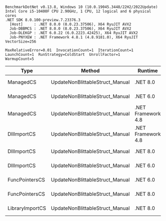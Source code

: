 ```

BenchmarkDotNet v0.13.8, Windows 10 (10.0.19045.3448/22H2/2022Update)
Intel Core i5-10400F CPU 2.90GHz, 1 CPU, 12 logical and 6 physical cores
.NET SDK 8.0.100-preview.7.23376.3
  [Host]     : .NET 8.0.0 (8.0.23.37506), X64 RyuJIT AVX2
  Job-DBBMCS : .NET 8.0.0 (8.0.23.37506), X64 RyuJIT AVX2
  Job-DLEKGP : .NET 6.0.22 (6.0.2223.42425), X64 RyuJIT AVX2
  Job-PNYXEW : .NET Framework 4.8.1 (4.8.9181.0), X64 RyuJIT VectorSize=256

MaxRelativeError=0.01  InvocationCount=1  IterationCount=1  
LaunchCount=1  RunStrategy=ColdStart  UnrollFactor=1  
WarmupCount=5  

```
| Type            | Method                          | Runtime            | input                | Mean        | Error | Median      | Min         | Max         | Allocated |
|---------------- |-------------------------------- |------------------- |--------------------- |------------:|------:|------------:|------------:|------------:|----------:|
| ManagedCS       | UpdateNonBlittableStruct_Manual | .NET 8.0           | PInvo(...)truct [49] |    503.4 μs |    NA |    503.4 μs |    503.4 μs |    503.4 μs |     480 B |
| ManagedCS       | UpdateNonBlittableStruct_Manual | .NET 6.0           | PInvo(...)truct [49] |    656.8 μs |    NA |    656.8 μs |    656.8 μs |    656.8 μs |     720 B |
| ManagedCS       | UpdateNonBlittableStruct_Manual | .NET Framework 4.8 | PInvo(...)truct [49] |    734.3 μs |    NA |    734.3 μs |    734.3 μs |    734.3 μs |         - |
| DllImportCS     | UpdateNonBlittableStruct_Manual | .NET Framework 4.8 | PInvo(...)truct [49] | 19,173.9 μs |    NA | 19,173.9 μs | 19,173.9 μs | 19,173.9 μs |         - |
| DllImportCS     | UpdateNonBlittableStruct_Manual | .NET 8.0           | PInvo(...)truct [49] | 19,360.1 μs |    NA | 19,360.1 μs | 19,360.1 μs | 19,360.1 μs |     472 B |
| DllImportCS     | UpdateNonBlittableStruct_Manual | .NET 6.0           | PInvo(...)truct [49] | 19,411.2 μs |    NA | 19,411.2 μs | 19,411.2 μs | 19,411.2 μs |     712 B |
| FuncPointersCS  | UpdateNonBlittableStruct_Manual | .NET 6.0           | PInvo(...)truct [49] | 31,431.7 μs |    NA | 31,431.7 μs | 31,431.7 μs | 31,431.7 μs |     712 B |
| FuncPointersCS  | UpdateNonBlittableStruct_Manual | .NET 8.0           | PInvo(...)truct [49] | 31,645.7 μs |    NA | 31,645.7 μs | 31,645.7 μs | 31,645.7 μs |     472 B |
| LibraryImportCS | UpdateNonBlittableStruct_Manual | .NET 8.0           | PInvo(...)truct [49] | 38,153.1 μs |    NA | 38,153.1 μs | 38,153.1 μs | 38,153.1 μs |     472 B |
